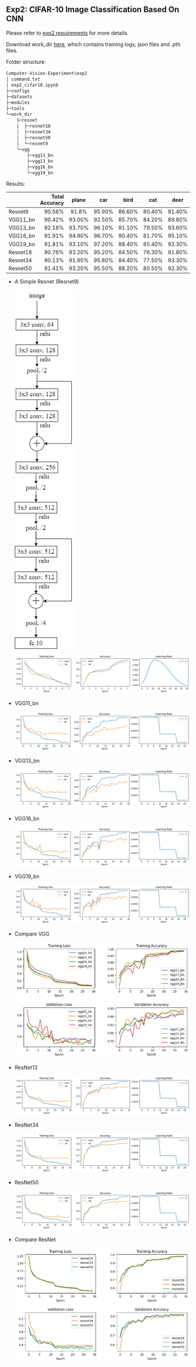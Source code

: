 ## Exp2: CIFAR-10 Image Classification Based On CNN

Please refer to [exp2 requirements](./%E4%B8%8A%E6%9C%BA%E5%AE%9E%E9%AA%8C%E4%BA%8C.docx) for more details.

Download work_dir [here](https://drive.google.com/drive/folders/1O2jsRZCIPPoS6uzmSbIFIsVM_SGvNybJ?usp=share_link), which contains training logs, json files and .pth files.

Folder structure:

```
Computer-Vision-Experiment\exp2
│ command.txt
│ exp2_cifar10.ipynb
├─configs       
├─datasets
├─modules
├─tools
└─work_dir
    ├─resnet
    |  ├─resnet18
    │  ├─resnet34
    │  ├─resnet50
    │  └─resnet9
    └─vgg
        ├─vgg11_bn    
        ├─vgg13_bn
        ├─vgg16_bn
        └─vgg19_bn
```

Results:

|          | Total Accuracy | plane  | car    | bird   | cat    | deer   | dog    | frog   | horse  | ship   | truck  |
| -------- | -------------: | :----: | ------ | ------ | ------ | ------ | ------ | ------ | ------ | ------ | ------ |
| Resnet9  |         90.56% | 91.8%  | 95.90% | 86.60% | 80.40% | 91.40% | 85.80% | 93.30% | 91.50% | 94.90% | 94.00% |
| VGG11_bn |         90.42% | 93.00% | 92.50% | 85.70% | 84.20% | 89.80% | 82.40% | 93.30% | 93.50% | 95.90% | 93.90% |
| VGG13_bn |         92.18% | 93.70% | 96.10% | 91.10% | 79.50% | 93.60% | 87.30% | 94.70% | 95.60% | 95.40% | 94.80% |
| VGG16_bn |         91.91% | 94.90% | 96.70% | 90.40% | 81.70% | 95.10% | 86.70% | 93.60% | 92.50% | 92.50% | 95.00% |
| VGG19_bn |         91.81% | 93.10% | 97.20% | 88.40% | 85.40% | 92.30% | 87.10% | 91.40% | 94.00% | 95.00% | 94.20% |
| Resnet18 |         90.76% | 93.20% | 95.20% | 84.50% | 76.30% | 91.80% | 89.60% | 93.50% | 93.90% | 95.60% | 94.00% |
| Resnet34 |         90.13% | 91.90% | 95.80% | 84.40% | 77.50% | 93.30% | 83.20% | 92.60% | 94.20% | 95.00% | 93.40% |
| Resnet50 |         91.41% | 93.20% | 95.50% | 88.20% | 80.50% | 92.30% | 85.50% | 96.20% | 92.70% | 95.60% | 94.40% |



- A Simple Resnet (Resnet9)

  <img src="https://raw.githubusercontent.com/jsxzs/Computer-Vision-Experiment/main/images/exp2/resnet9.png" div align=center />


  ![](https://raw.githubusercontent.com/jsxzs/Computer-Vision-Experiment/main/images/exp2/resnet9_train.png)

- VGG11_bn

  ![](https://raw.githubusercontent.com/jsxzs/Computer-Vision-Experiment/main/images/exp2/vgg11_bn_train.png)

- VGG13_bn

  ![](https://raw.githubusercontent.com/jsxzs/Computer-Vision-Experiment/main/images/exp2/vgg13_bn_traint.png)

- VGG16_bn

  ![](https://raw.githubusercontent.com/jsxzs/Computer-Vision-Experiment/main/images/exp2/vgg16_bn_train.png)

- VGG19_bn

  ![](https://raw.githubusercontent.com/jsxzs/Computer-Vision-Experiment/main/images/exp2/vgg19_bn_train.png)

- Compare VGG

  ![](https://raw.githubusercontent.com/jsxzs/Computer-Vision-Experiment/main/images/exp2/vgg.png)

- ResNet13

  ![](https://raw.githubusercontent.com/jsxzs/Computer-Vision-Experiment/main/images/exp2/resnet13_train.png)

- ResNet34

  ![](https://raw.githubusercontent.com/jsxzs/Computer-Vision-Experiment/main/images/exp2/resnet34_train.png)

- ResNet50

  ![](https://raw.githubusercontent.com/jsxzs/Computer-Vision-Experiment/main/images/exp2/resnet50_train.png)

- Compare ResNet

  ![](https://raw.githubusercontent.com/jsxzs/Computer-Vision-Experiment/main/images/exp2/resnet.png)
